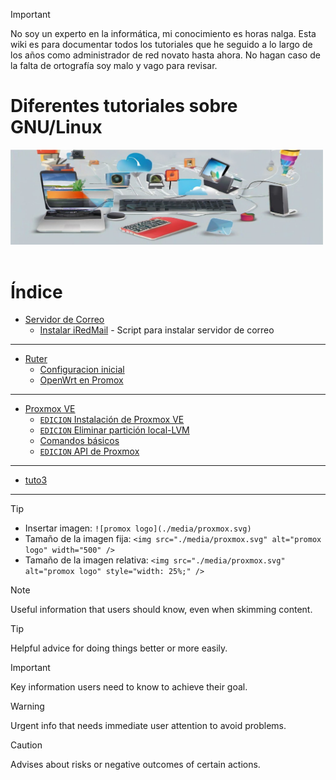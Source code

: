 > [!IMPORTANT]
> No soy un experto en la informática, mi conocimiento es horas nalga. Esta wiki es para documentar todos los tutoriales que he seguido a lo largo de los años como administrador de red novato hasta ahora. No hagan caso de la falta de ortografía soy malo y vago para revisar.


# Diferentes tutoriales sobre GNU/Linux

<img src="./media/tuto.jpg" alt="tutorial" width="500" /><br><br>


# Índice

* [Servidor de Correo](./page/servidor_de_correo.md)
  - [Instalar iRedMail](./page/servidor_de_correo/instalar_iredmail.md) - Script para instalar servidor de correo
<hr>

* [Ruter](./page/ruter.md)
    - [Configuracion inicial](./page/ruter/configuracion_inicial.md)
    - [OpenWrt en Promox](./page/ruter/openwrt_en_promox.md)
<hr>

* [Proxmox VE](./page/proxmox.md)
  - [`EDICION` Instalación de Proxmox VE](./page/proxmox_ve/instalacion_promox_ve.md)
  - [`EDICION` Eliminar partición local-LVM](./page/proxmox_ve/eliminar_particion_local-lvm.md)
  - [Comandos básicos](./page/proxmox_ve/comandos_basicos.md)
  - [`EDICION`  API de Proxmox](./page/proxmox_ve/api_de_proxmox.md)
<hr>

* [tuto3](./page/)
<hr>



> [!TIP]
> * Insertar imagen: `![promox logo](./media/proxmox.svg)`
>* Tamaño de la imagen fija: `<img src="./media/proxmox.svg" alt="promox logo" width="500" />`
>* Tamaño de la imagen relativa: `<img src="./media/proxmox.svg" alt="promox logo" style="width: 25%;" />`

> [!NOTE]
> Useful information that users should know, even when skimming content.

> [!TIP]
> Helpful advice for doing things better or more easily.

> [!IMPORTANT]
> Key information users need to know to achieve their goal.

> [!WARNING]
> Urgent info that needs immediate user attention to avoid problems.

> [!CAUTION]
> Advises about risks or negative outcomes of certain actions.


